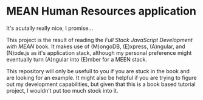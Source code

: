 # MEAN Human Resources application #

It's acutally really nice, I promise...

This project is the result of reading the _Full Stack JavaScript Development with MEAN_ book.
It makes use of (M)ongoDB, (E)xpress, (A)ngular, and (N)ode.js as it's application stack, although my personal preference might eventually turn (A)ngular into (E)mber for a MEEN stack.

This repository will only be usefull to you if you are stuck in the book and are looking for an example.
It might also be helpful if you are trying to figure out my development capabilities, but given that this is a book based tutorial project, I wouldn't put too much stock into it.
